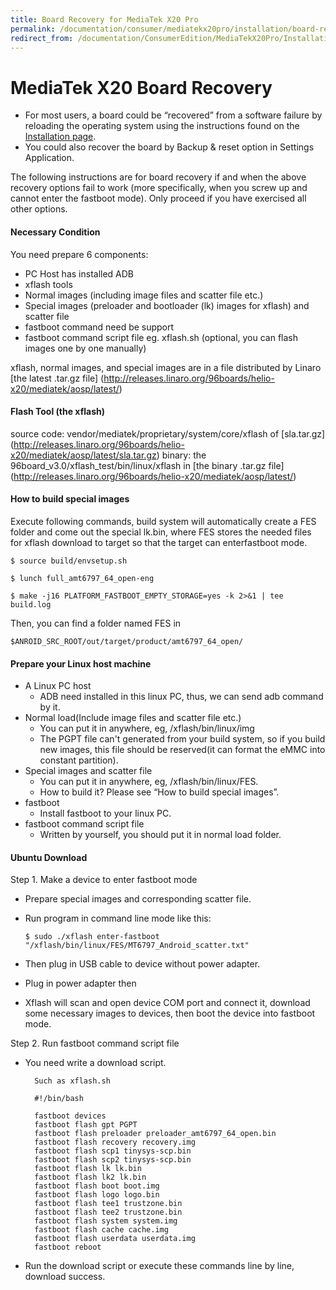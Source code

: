```yaml
---
title: Board Recovery for MediaTek X20 Pro
permalink: /documentation/consumer/mediatekx20pro/installation/board-recovery/
redirect_from: /documentation/ConsumerEdition/MediaTekX20Pro/Installation/BoardRecovery/
---
```

# MediaTek X20 Board Recovery

- For most users, a board could be “recovered” from a software failure by reloading the operating system using the instructions found on the [Installation page]().
- You could also recover the board by Backup & reset option in Settings Application.

The following instructions are for board recovery if and when the above recovery options fail to work (more specifically, when you screw up and cannot enter the fastboot mode). Only proceed if you have exercised all other options.

#### **Necessary Condition**

You need prepare 6 components:
- PC Host has installed ADB
- xflash tools
- Normal images (including image files and scatter file etc.)
- Special images (preloader and bootloader (lk) images for xflash) and scatter file
- fastboot command need be support
- fastboot command script file eg. xflash.sh (optional, you can flash images one by one manually)

xflash, normal images, and special images are in a file distributed by Linaro [the latest .tar.gz file] (http://releases.linaro.org/96boards/helio-x20/mediatek/aosp/latest/)

#### **Flash Tool (the xflash)**

source code: vendor/mediatek/proprietary/system/core/xflash of [sla.tar.gz]
(http://releases.linaro.org/96boards/helio-x20/mediatek/aosp/latest/sla.tar.gz)
binary: the 96board_v3.0/xflash_test/bin/linux/xflash in [the binary .tar.gz file] (http://releases.linaro.org/96boards/helio-x20/mediatek/aosp/latest/)

#### **How to build special images**

Execute following commands, build system will automatically create a FES folder and come out the special lk.bin, where FES stores the needed files for xflash download to target so that the target can enterfastboot mode.

`$ source build/envsetup.sh`

`$ lunch full_amt6797_64_open-eng`

`$ make -j16 PLATFORM_FASTBOOT_EMPTY_STORAGE=yes -k 2>&1 | tee build.log`

Then, you can find a folder named FES in

`$ANROID_SRC_ROOT/out/target/product/amt6797_64_open/`

#### **Prepare your Linux host machine**

- A Linux PC host
   - ADB need installed in this linux PC, thus, we can send adb command by it.
- Normal load(Include image files and scatter file etc.)
   - You can put it in anywhere, eg, /xflash/bin/linux/img
   - The PGPT file can't generated from your build system, so if you build new images, this file should be reserved(it can format the eMMC into constant partition).
- Special images and scatter file
   - You can put it in anywhere, eg, /xflash/bin/linux/FES.
   - How to build it? Please see “How to build special images”.
- fastboot
   - Install fastboot to your linux PC.
- fastboot command script file
   - Written by yourself, you should put it in normal load folder.

#### **Ubuntu Download**

Step 1. Make a device to enter fastboot mode
- Prepare special images and corresponding scatter file.
- Run program in command line mode like this:

    `$ sudo ./xflash enter-fastboot "/xflash/bin/linux/FES/MT6797_Android_scatter.txt"`
- Then plug in USB cable to device without power adapter.
- Plug in power adapter then
- Xflash will scan and open device COM port and connect it, download some necessary images to devices, then boot the device into fastboot mode.

Step 2. Run fastboot command script file
- You need write a download script.

        Such as xflash.sh

        #!/bin/bash

        fastboot devices
        fastboot flash gpt PGPT
        fastboot flash preloader preloader_amt6797_64_open.bin
        fastboot flash recovery recovery.img
        fastboot flash scp1 tinysys-scp.bin
        fastboot flash scp2 tinysys-scp.bin
        fastboot flash lk lk.bin
        fastboot flash lk2 lk.bin
        fastboot flash boot boot.img
        fastboot flash logo logo.bin
        fastboot flash tee1 trustzone.bin
        fastboot flash tee2 trustzone.bin
        fastboot flash system system.img
        fastboot flash cache cache.img
        fastboot flash userdata userdata.img
        fastboot reboot

- Run the download script or execute these commands line by line, download success.
